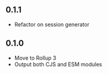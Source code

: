 ## 0.1.1

- Refactor on session generator

## 0.1.0

- Move to Rollup 3
- Output both CJS and ESM modules
